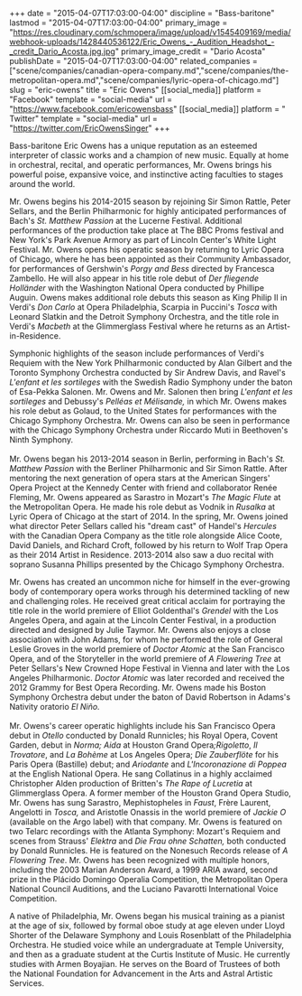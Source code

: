 +++
date = "2015-04-07T17:03:00-04:00"
discipline = "Bass-baritone"
lastmod = "2015-04-07T17:03:00-04:00"
primary_image = "https://res.cloudinary.com/schmopera/image/upload/v1545409169/media/webhook-uploads/1428440536122/Eric_Owens_-_Audition_Headshot_-_credit_Dario_Acosta.jpg.jpg"
primary_image_credit = "Dario Acosta"
publishDate = "2015-04-07T17:03:00-04:00"
related_companies = ["scene/companies/canadian-opera-company.md","scene/companies/the-metropolitan-opera.md","scene/companies/lyric-opera-of-chicago.md"]
slug = "eric-owens"
title = "Eric Owens"
[[social_media]]
platform = "Facebook"
template = "social-media"
url = "https://www.facebook.com/ericowensbass"
[[social_media]]
platform = " Twitter"
template = "social-media"
url = "https://twitter.com/EricOwensSinger"
+++

<p>
	Bass-baritone Eric Owens has a unique reputation as an esteemed interpreter of classic works and a champion of new music. Equally at home in orchestral, recital, and operatic performances, Mr. Owens brings his powerful poise, expansive voice, and instinctive acting faculties to stages around the world.
</p>
<p>
	Mr. Owens begins his 2014-2015 season by rejoining Sir Simon Rattle, Peter Sellars, and the Berlin Philharmonic for highly anticipated performances of Bach's <em>St. Matthew Passion</em> at the Lucerne Festival. Additional performances of the production take place at The BBC Proms festival and New York's Park Avenue Armory as part of Lincoln Center's White Light Festival. Mr. Owens opens his operatic season by returning to Lyric Opera of Chicago, where he has been appointed as their Community Ambassador, for performances of Gershwin's <em>Porgy and Bess</em> directed by Francesca Zambello. He will also appear in his title role debut of <em>Der</em> <em>fliegende</em> <em>Holländer</em> with the Washington National Opera conducted by Phillipe Auguin. Owens makes additional role debuts this season as King Philip II in Verdi's <em>Don Carlo</em> at Opera Philadelphia, Scarpia in Puccini's <em>Tosca</em> with Leonard Slatkin and the Detroit Symphony Orchestra, and the title role in Verdi's <em>Macbeth</em> at the Glimmerglass Festival where he returns as an Artist-in-Residence.
</p>
<p>
	Symphonic highlights of the season include performances of Verdi's Requiem with the New York Philharmonic conducted by Alan Gilbert and the Toronto Symphony Orchestra conducted by Sir Andrew Davis, and Ravel's <em>L'enfant</em> <em>et</em> <em>les sortileges </em>with the Swedish Radio Symphony under the baton of Esa-Pekka Salonen. Mr. Owens and Mr. Salonen then bring <em>L'enfant</em> <em>et</em> <em>les sortileges</em> and Debussy's <em>Pelléas</em> <em>et Mélisande,</em> in which Mr. Owens makes his role debut as Golaud, to the United States for performances with the Chicago Symphony Orchestra. Mr. Owens can also be seen in performance with the Chicago Symphony Orchestra under Riccardo Muti in Beethoven's Ninth Symphony.<br>
	<br>
	Mr. Owens began his 2013-2014 season in Berlin, performing in Bach's <em>St. Matthew Passion</em> with the Berliner Philharmonic and Sir Simon Rattle. After mentoring the next generation of opera stars at the American Singers' Opera Project at the Kennedy Center with friend and collaborator Renée Fleming, Mr. Owens appeared as Sarastro in Mozart's <em>The Magic Flute</em> at the Metropolitan Opera. He made his role debut as Vodnik in <em>Rusalka</em> at Lyric Opera of Chicago at the start of 2014. In the spring, Mr. Owens joined what director Peter Sellars called his "dream cast" of Handel's <em>Hercules</em> with the Canadian Opera Company as the title role alongside Alice Coote, David Daniels, and Richard Croft, followed by his return to Wolf Trap Opera as their 2014 Artist in Residence. 2013-2014 also saw a duo recital with soprano Susanna Phillips presented by the Chicago Symphony Orchestra.
</p>
<p>
	Mr. Owens has created an uncommon niche for himself in the ever-growing body of contemporary opera works through his determined tackling of new and challenging roles. He received great critical acclaim for portraying the title role in the world premiere of Elliot Goldenthal's <em>Grendel</em> with the Los Angeles Opera, and again at the Lincoln Center Festival, in a production directed and designed by Julie Taymor. Mr. Owens also enjoys a close association with John Adams, for whom he performed the role of General Leslie Groves in the world premiere of <em>Doctor Atomic</em> at the San Francisco Opera, and of the Storyteller in the world premiere of <em>A Flowering Tree</em> at Peter Sellars's New Crowned Hope Festival in Vienna and later with the Los Angeles Philharmonic. <em>Doctor Atomic</em> was later recorded and received the 2012 Grammy for Best Opera Recording. Mr. Owens made his Boston Symphony Orchestra debut under the baton of David Robertson in Adams's Nativity oratorio <em>El Niño.</em><br>
	<br>
	Mr. Owens's career operatic highlights include his San Francisco Opera debut in <em>Otello</em> conducted by Donald Runnicles; his Royal Opera, Covent Garden, debut in <em>Norma</em><em>; Aida</em> at Houston Grand Opera<em>;</em><em>Rigoletto</em>, <em>Il</em> <em>Trovatore</em>, and <em>La</em> <em>Bohème</em> at Los Angeles Opera; <em>Die</em> <em>Zauberflöte</em> for his Paris Opera (Bastille) debut; and <em>Ariodante</em> and <em>L'Incoronazione</em> <em>di</em> <em>Poppea</em> at the English National Opera. He sang Collatinus in a highly acclaimed Christopher Alden production of Britten's <em>The Rape of</em> <em>Lucretia</em> at Glimmerglass Opera. A former member of the Houston Grand Opera Studio, Mr. Owens has sung Sarastro, Mephistopheles in <em>Faust</em>, Frère Laurent, Angelotti in <em>Tosca,</em> and Aristotle Onassis in the world premiere of <em>Jackie O</em> (available on the Argo label) with that company. Mr. Owens is featured on two Telarc recordings with the Atlanta Symphony: Mozart's Requiem and scenes from Strauss' <em>Elektra</em> and <em>Die Frau</em> <em>ohne</em> <em>Schatten</em><em>,</em> both conducted by Donald Runnicles. He is featured on the Nonesuch Records release of <em>A Flowering Tree</em>. Mr. Owens has been recognized with multiple honors, including the 2003 Marian Anderson Award, a 1999 ARIA award, second prize in the Plácido Domingo Operalia Competition, the Metropolitan Opera National Council Auditions, and the Luciano Pavarotti International Voice Competition.
</p>
<p>
	A native of Philadelphia, Mr. Owens began his musical training as a pianist at the age of six, followed by formal oboe study at age eleven under Lloyd Shorter of the Delaware Symphony and Louis Rosenblatt of the Philadelphia Orchestra. He studied voice while an undergraduate at Temple University, and then as a graduate student at the Curtis Institute of Music. He currently studies with Armen Boyajian. He serves on the Board of Trustees of both the National Foundation for Advancement in the Arts and Astral Artistic Services.
</p>
